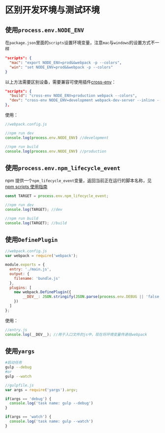 # 区别开发环境与测试环境

## 使用`process.env.NODE_ENV`

在`package.json`里面的`scripts`设置环境变量，注意`mac`与`windows`的设置方式不一样

``` json
"scripts": {
  "mac": "export NODE_ENV=prod&&webpack -p --colors",
  "win": "set NODE_ENV=prod&&webpack -p --colors"
}
```

以上方法需要区别设备，需要兼容可使用插件[cross-env](https://github.com/kentcdodds/cross-env)：

``` json
"scripts": {
  "build": "cross-env NODE_ENV=production webpack --colors",
  "dev": "cross-env NODE_ENV=development webpack-dev-server --inline --color"
},
```

使用：

``` js
//webpack.config.js

//npm run dev
console.log(process.env.NODE_ENV) //development

//npm run build
console.log(process.env.NODE_ENV) //production
```

## 使用`process.env.npm_lifecycle_event`

npm 提供一个`npm_lifecycle_event`变量，返回当前正在运行的脚本名称，见[npm scripts 使用指南](http://www.ruanyifeng.com/blog/2016/10/npm_scripts.html)

``` js
const TARGET = process.env.npm_lifecycle_event;

//npm run dev
console.log(TARGET); //dev

//npm run build
console.log(TARGET); //build
```

## 使用`DefinePlugin`

``` js
//webpack.config.js
var webpack = require('webpack');

module.exports = {
  entry: './main.js',
  output: {
    filename: 'bundle.js'
  },
  plugins: [
    new webpack.DefinePlugin({
        __DEV__: JSON.stringify(JSON.parse(process.env.DEBUG || 'false'))
    })
  ]
};
```

使用：

``` js
//entry.js
console.log(__DEV__); //用于入口文件的js中，现在将环境变量传递给webpack
```

## 使用`yargs`

``` bash
#启动任务
gulp --debug
#or
gulp --watch
```

``` js
//gulpfile.js
var args = require('yargs').argv;

if(args == 'debug') {
  console.log('task name: gulp --debug')
}

if(args == 'watch') {
  console.log('task name: gulp --watch')
}
```